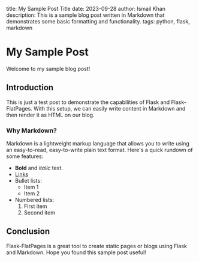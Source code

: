 title: My Sample Post Title
date: 2023-09-28
author: Ismail Khan
description: This is a sample blog post written in Markdown that demonstrates some basic formatting and functionality.
tags: python, flask, markdown

# My Sample Post

Welcome to my sample blog post!

## Introduction

This is just a test post to demonstrate the capabilities of Flask and Flask-FlatPages. With this setup, we can easily write content in Markdown and then render it as HTML on our blog.

### Why Markdown?

Markdown is a lightweight markup language that allows you to write using an easy-to-read, easy-to-write plain text format. Here's a quick rundown of some features:

-   **Bold** and _italic_ text.
-   [Links](http://example.com)
-   Bullet lists:
    -   Item 1
    -   Item 2
-   Numbered lists:
    1. First item
    2. Second item

## Conclusion

Flask-FlatPages is a great tool to create static pages or blogs using Flask and Markdown. Hope you found this sample post useful!
